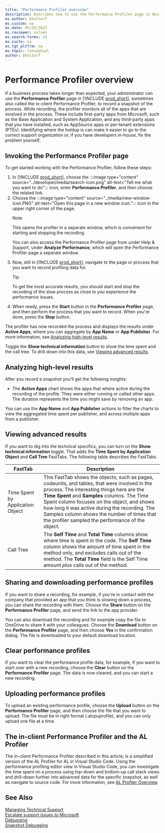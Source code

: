 ```yaml
---
title: "Performance Profiler overview"
description: Describes how to use the Performance Profiler page in Business Central to troubleshoot slow processes.
ms.author: bholtorf
ms.custom: na
ms.date: 05/25/2023
ms.reviewer: solsen
ms.search.forms: 24
ms.suite: na
ms.tgt_pltfrm: na
ms.topic: conceptual
author: bholtorf
---
```


# Performance Profiler overview

If a business process takes longer than expected, your administrator can use the **Performance Profiler** page in [!INCLUDE [prod_short](../includes/prod_short.md)], sometimes also called the in-client Performance Profiler, to record a snapshot of the process. While recording, the profiler monitors all of the apps that are involved in the process. These include first-party apps from Microsoft, such as the Base Application and System Application, and any third-party apps that you have installed, such as AppSource apps or per-tenant extensions (PTEs). Identifying where the holdup is can make it easier to go to the correct support organization or, if you have developers in-house, fix the problem yourself.

## Invoking the Performance Profiler page

To get started working with the Performance Profiler, follow these steps:

1. In [!INCLUDE [prod_short](../includes/prod_short.md)], choose the :::image type="content" source="../developer/media/search-icon.png" alt-text="Tell me what you want to do"::: icon, enter **Performance Profiler**, and then choose the related link.
1. Choose the :::image type="content" source="../media/new-window-icon.PNG" alt-text="Open this page in a new window icon."::: icon in the upper right corner of the page.  
    > [!NOTE]  
    > This opens the profiler in a separate window, which is convenient for starting and stopping the recording.
    >
    > You can also access the Performance Profiler page from under Help & Support, under **Analyze Performance**, which will open the Performance Profiler page a separate window.
3. Now, still in [!INCLUDE [prod_short](../includes/prod_short.md)], navigate to the page or process that you want to record profiling data for.  
    > [!TIP]  
    > To get the most accurate results, you should start and stop the recording of the slow process as close to you experience the performance issues.
4. When ready, press the **Start** button in the **Performance Profiler** page, and then perform the process that you want to record. When you're done, press the **Stop** button.  
  
  The profiler has now recorded the process and displays the results under **Active Apps**, where you can aggregate by **App Name** or **App Publisher**. For more information, see [Analyzing high-level results](performance-profiler-overview.md#analyzing-high-level-results).  
  
  Toggle the **Show technical information** button to show the time spent and the call tree. To drill down into this data, see [Viewing advanced results](performance-profiler-overview.md#viewing-advanced-results).
  
## Analyzing high-level results

After you record a snapshot you'll get the following insights:

* The **Active Apps** chart shows the apps that where active during the recording of the profile. They were either running or called other apps. The duration represents the time you might save by removing an app.

You can use the **App Name** and **App Publisher** actions to filter the charts to view the aggregated time spent per publisher, and across multiple apps from a publisher.

<!-- screenshot -->

## Viewing advanced results

If you want to dig into the technical specifics, you can turn on the **Show technical information** toggle. That adds the **Time Spent by Application Object** and **Call Tree** FastTabs. The following table describes the FastTabs.

|FastTab  |Description  |
|---------|---------|
|Time Spent by Application Object|This FastTab shows the objects, such as pages, codeunits, and tables, that were involved in the process. The interesting things here are the **Time Spent** and **Samples** columns. The Time Spent column focuses on the object, and shows how long it was active during the recording. The Samples column shows the number of times that the profiler sampled the performance of the object.|
|Call Tree|The **Self Time** and **Total Time** columns show where time is spent in the code. The **Self Time** column shows the amount of time spent in the method only, and excludes calls out of the method. The **Total Time** field is the Self Time amount *plus* calls out of the method.|

<!-- screenshot -->

## Sharing and downloading performance profiles

If you want to share a recording, for example, if you're in contact with the company that provided an app that you think is slowing down a process, you can share the recording with them. Choose the **Share** button on the **Performance Profiler** page, and send the link to the app provider.

You can also download the recording and for example copy the file to OneDrive to share it with your colleagues. Choose the **Download** button on the **Performance Profiler** page, and then choose **Yes** in the confirmation dialog. The file is downloaded to your default download location.

## Clear performance profiles

If you want to clear the performance profile data, for example, if you want to start over with a new recording, choose the **Clear** button on the **Performance Profiler** page. The data is now cleared, and you can start a new recording.

## Uploading performance profiles

To upload an existing performance profile, choose the **Upload** button on the **Performance Profiler** page, and then choose the file that you want to upload. The file must be in right format (.alcpuprofile), and you can only upload one file at a time.

## The in-client Performance Profiler and the AL Profiler

The in-client Performance Profiler described in this article, is a simplified version of the AL Profiler for AL in Visual Studio Code. Using the performance profiling editor view in Visual Studio Code, you can investigate the time spent on a process using top-down and bottom-up call stack views and drill-down further into advanced data for the specific snapshot, as well as navigate to source code. For more information, see [AL Profiler Overview](/dynamics365/business-central/dev-itpro/developer/devenv-al-profiler-overview).  

## See Also

[Managing Technical Support](/dynamics365/business-central/dev-itpro/administration/manage-technical-support)  
[Escalate support issues to Microsoft](/dynamics365/business-central/dev-itpro/administration/raise-support-case)  
[Debugging](/dynamics365/business-central/dev-itpro/developer/devenv-debugging)  
[Snapshot Debugging](/dynamics365/business-central/dev-itpro/developer/devenv-snapshot-debugging)  
